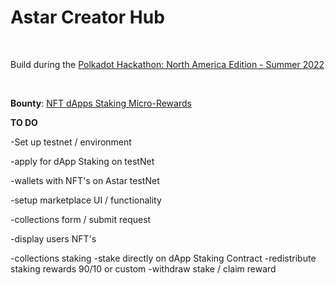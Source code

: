 # Astar Creator Hub

<br>

Build during the [Polkadot Hackathon: North America Edition - Summer 2022](https://polkadot-na.devpost.com/)

<br>

**Bounty**: [NFT dApps Staking Micro-Rewards](https://github.com/AstarNetwork/AstarBounties/issues/2)

**TO DO**

-Set up testnet / environment

-apply for dApp Staking on testNet

-wallets with NFT's on Astar testNet

-setup marketplace UI / functionality

-collections form / submit request

-display users NFT's

-collections staking
    -stake directly on dApp Staking Contract 
    -redistribute staking rewards 90/10 or custom 
    -withdraw stake / claim reward 
